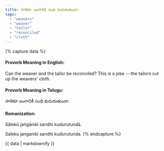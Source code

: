 ```yaml
---
title: సాలెకూ జంగానికీ సంధి కుదురుతుందా.
tags:
  - "weavers"
  - "weaver"
  - "tailor"
  - "reconciled"
  - "cloth"
---
```


{% capture data %}
#### Proverb Meaning in English:
Can the weaver and the tailor be reconciled?
This is a joke :--the tailors cut up the weavers' cloth.

#### Proverb Meaning in Telugu:
సాలెకూ జంగానికీ సంధి కుదురుతుందా.

#### Romanization:
Sālekū jaṅgānikī sandhi kudurutundā.

Saleku janganiki sandhi kudurutunda.
{% endcapture %}

{{ data | markdownify }}

